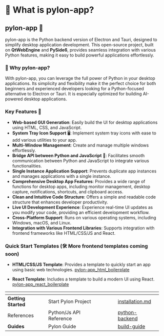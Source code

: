 # 💎 What is pylon-app?

## pylon-app 👋

pylon-app is the Python backend version of Electron and Tauri, designed to simplify desktop application development. This open-source project, built on **QtWebEngine** and **PySide6**, provides seamless integration with various Python features, making it easy to build powerful applications effortlessly.

### 🚀 Why pylon-app?

With pylon-app, you can leverage the full power of Python in your desktop applications. Its simplicity and flexibility make it the perfect choice for both beginners and experienced developers looking for a Python-focused alternative to Electron or Tauri. It is especially optimized for building AI-powered desktop applications.

### Key Features 🚀

- **Web-based GUI Generation**: Easily build the UI for desktop applications using HTML, CSS, and JavaScript.
- **System Tray Icon Support** 🖥️: Implement system tray icons with ease to add various utilities to your app.
- **Multi-Window Management**: Create and manage multiple windows effortlessly.
- **Bridge API between Python and JavaScript** 🌉: Facilitates smooth communication between Python and JavaScript to integrate various functionalities.
- **Single Instance Application Support**: Prevents duplicate app instances and manages applications with a single instance.
- **Comprehensive Desktop App Features**: Provides a wide range of functions for desktop apps, including monitor management, desktop capture, notifications, shortcuts, and clipboard access.
- **Clean and Intuitive Code Structure**: Offers a simple and readable code structure that enhances developer productivity.
- **Live UI Development Experience**: Experience real-time UI updates as you modify your code, providing an efficient development workflow.
- **Cross-Platform Support**: Runs on various operating systems, including Windows, macOS, and Linux.
- **Integration with Various Frontend Libraries**: Supports integration with frontend frameworks like HTML/CSS/JS and React.

### Quick Start Templates (🛠️ More frontend templates coming soon)

* **HTML/CSS/JS Template**: Provides a template to quickly start an app using basic web technologies.
[pylon-app_html_boilerplate](https://github.com/python-pylon/pylon-app_html_boilerplate)

* **React Template**: Includes a template to build a modern UI using React.
[pylon-app_react_boilerplate](https://github.com/python-pylon/pylon-app_react_boilerplate)

<table data-view="cards"><thead><tr><th></th><th></th><th data-hidden data-card-cover data-type="files"></th><th data-hidden></th><th data-hidden data-card-target data-type="content-ref"></th></tr></thead><tbody><tr><td><strong>Getting Started</strong></td><td>Start Pylon Project</td><td></td><td></td><td><a href="getting-started/installation.md">installation.md</a></td></tr><tr><td>References</td><td>Python/Js API Reference</td><td></td><td></td><td><a href="api/python-backend/">python-backend</a></td></tr><tr><td><strong>Guides</strong></td><td>Pylon Guide</td><td></td><td></td><td><a href="guides/build-guide/">build-guide</a></td></tr></tbody></table>
